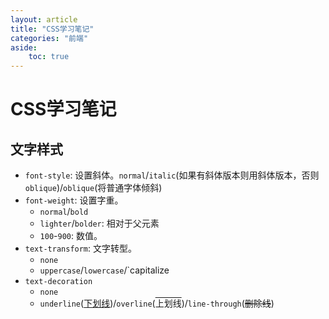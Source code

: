 ```yaml
---
layout: article
title: "CSS学习笔记"
categories: "前端"
aside:
    toc: true
---
```


# CSS学习笔记

## 文字样式

- `font-style`: 设置斜体。`normal`/`italic`(如果有斜体版本则用斜体版本，否则`oblique`)/`oblique`(将普通字体倾斜)
- `font-weight`: 设置字重。
  - `normal`/`bold`
  - `lighter`/`bolder`: 相对于父元素
  - `100`-`900`: 数值。
- `text-transform`: 文字转型。
  - `none`
  - `uppercase`/`lowercase`/`capitalize
- `text-decoration`
  - `none`
  - `underline`(<span style="text-decoration: underline">下划线</span>)/`overline`(<span style="text-decoration: overline">上划线</span>)/`line-through`(<span style="text-decoration: line-through">删除线</span>)
